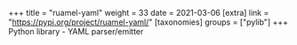 +++
title = "ruamel-yaml"
weight = 33
date = 2021-03-06
[extra]
link = "https://pypi.org/project/ruamel-yaml/"
[taxonomies]
groups = ["pylib"]
+++
Python library - YAML parser/emitter

